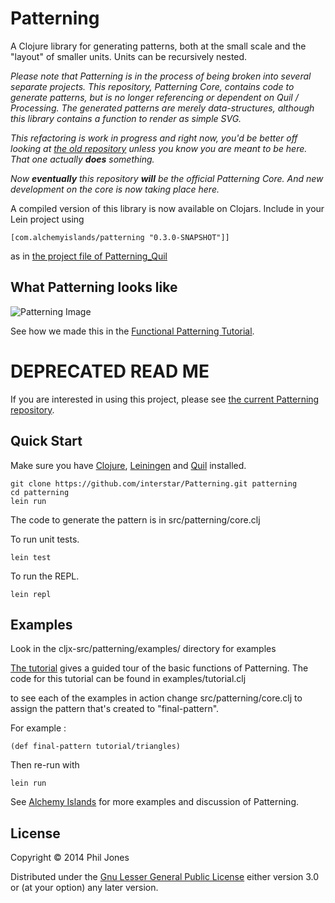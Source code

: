 # Patterning

A Clojure library for generating patterns, both at the small scale and the "layout" of smaller units. Units can be recursively nested.

*Please note that Patterning is in the process of being broken into several separate projects. This repository, Patterning Core, contains code to generate patterns, but is no longer referencing or dependent on Quil / Processing. The generated patterns are merely data-structures, although this library contains a function to render as simple SVG.*

*This refactoring is work in progress and right now, you'd be better off looking at [the old repository](https://github.com/interstar/patterning) unless you know you are meant to be here. That one actually **does** something.* 

*Now **eventually** this repository **will** be the official Patterning Core. And new development on the core is now taking place here.*

A compiled version of this library is now available on Clojars. Include in your Lein project using

    [com.alchemyislands/patterning "0.3.0-SNAPSHOT"]]
    
as in [the project file of Patterning_Quil](https://github.com/interstar/Patterning-Quil)

## What Patterning looks like 

![Patterning Image](http://alchemyislands.com/blog/wp-content/uploads/2014/09/fp6.png)

See how we made this in the [Functional Patterning Tutorial](http://alchemyislands.com/tutorial/fp.html).

# DEPRECATED READ ME 
If you are interested in using this project, please see [the current Patterning repository](https://github.com/interstar/patterning).

## Quick Start
Make sure you have [Clojure](http://clojure.org/), [Leiningen](http://leiningen.org/) and [Quil](https://github.com/quil/) installed.

    git clone https://github.com/interstar/Patterning.git patterning
    cd patterning
    lein run

The code to generate the pattern is in src/patterning/core.clj

To run unit tests.

    lein test
   
To run the REPL.

    lein repl


## Examples
Look in the cljx-src/patterning/examples/ directory for examples

[The tutorial](http://alchemyislands.com/tutorial/tutorial.html) gives a guided tour of the basic functions of Patterning. The code for this tutorial can be found in examples/tutorial.clj

to see each of the examples in action change src/patterning/core.clj to assign the pattern that's created to "final-pattern".

For example : 

    (def final-pattern tutorial/triangles)


Then re-run with 

    lein run


See [Alchemy Islands](http://alchemyislands.com) for more examples and discussion of Patterning.

## License

Copyright © 2014 Phil Jones

Distributed under the [Gnu Lesser General Public License](https://www.gnu.org/licenses/lgpl.html) 
either version 3.0 or (at your option) any later version.
